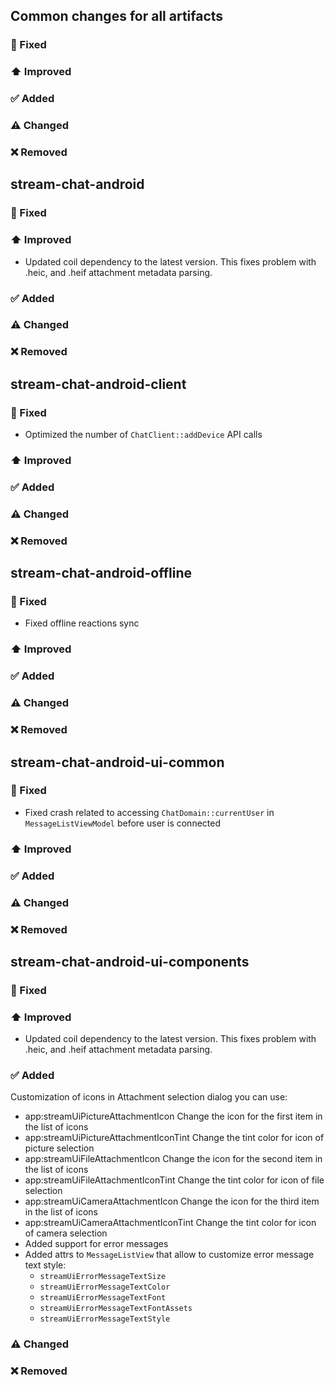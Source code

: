 ## Common changes for all artifacts
### 🐞 Fixed

### ⬆️ Improved

### ✅ Added

### ⚠️ Changed

### ❌ Removed


## stream-chat-android
### 🐞 Fixed

### ⬆️ Improved
* Updated coil dependency to the latest version. This fixes problem with .heic, and .heif attachment metadata parsing. 

### ✅ Added

### ⚠️ Changed

### ❌ Removed

## stream-chat-android-client
### 🐞 Fixed
- Optimized the number of `ChatClient::addDevice` API calls

### ⬆️ Improved

### ✅ Added

### ⚠️ Changed

### ❌ Removed

## stream-chat-android-offline
### 🐞 Fixed
- Fixed offline reactions sync

### ⬆️ Improved

### ✅ Added

### ⚠️ Changed

### ❌ Removed

## stream-chat-android-ui-common
### 🐞 Fixed
- Fixed crash related to accessing `ChatDomain::currentUser` in `MessageListViewModel` before user is connected

### ⬆️ Improved

### ✅ Added

### ⚠️ Changed

### ❌ Removed

## stream-chat-android-ui-components
### 🐞 Fixed

### ⬆️ Improved
* Updated coil dependency to the latest version. This fixes problem with .heic, and .heif attachment metadata parsing. 

### ✅ Added
Customization of icons in Attachment selection dialog
you can use:
- app:streamUiPictureAttachmentIcon
Change the icon for the first item in the list of icons
- app:streamUiPictureAttachmentIconTint
Change the tint color for icon of picture selection
- app:streamUiFileAttachmentIcon
Change the icon for the second item in the list of icons
- app:streamUiFileAttachmentIconTint
Change the tint color for icon of file selection
- app:streamUiCameraAttachmentIcon
Change the icon for the third item in the list of icons
- app:streamUiCameraAttachmentIconTint
Change the tint color for icon of camera selection
- Added support for error messages
- Added attrs to `MessageListView` that allow to customize error message text style:
    * `streamUiErrorMessageTextSize`
    * `streamUiErrorMessageTextColor`
    * `streamUiErrorMessageTextFont`
    * `streamUiErrorMessageTextFontAssets`
    * `streamUiErrorMessageTextStyle`

### ⚠️ Changed

### ❌ Removed
